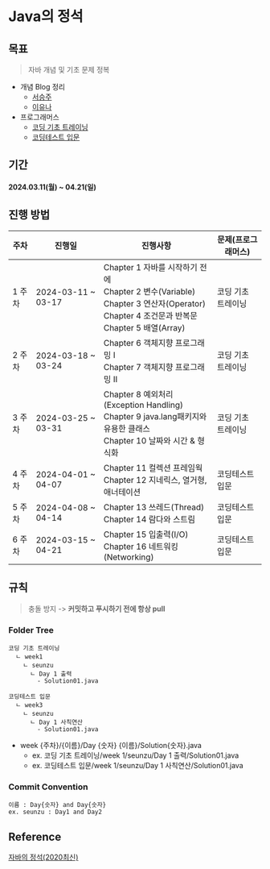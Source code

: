 # Java의 정석

## 목표
> 자바 개념 및 기초 문제 정복
- 개념 Blog 정리
  - [서승주](https://debug.tistory.com/)
  - [이유나](https://lyn00.tistory.com)
- 프로그래머스
  - [코딩 기초 트레이닝](https://school.programmers.co.kr/learn/challenges/training?order=acceptance_desc&page=1)
  - [코딩테스트 입문](https://school.programmers.co.kr/learn/challenges/beginner?order=acceptance_desc)

## 기간
#### 2024.03.11(월) ~ 04.21(일)

## 진행 방법

| 주차 | 진행일 | 진행사항 | 문제(프로그래머스) |
| --- | --- | --- | --- |
| 1 주차 | 2024-03-11 ~ 03-17 | Chapter 1 자바를 시작하기 전에 <br/> Chapter 2 변수(Variable) <br/> Chapter 3 연산자(Operator) <br/> Chapter 4 조건문과 반복문 <br/> Chapter 5 배열(Array)| 코딩 기초 트레이닝 |
| 2 주차 | 2024-03-18 ~ 03-24 | Chapter 6 객체지향 프로그래밍 I <br/> Chapter 7 객체지향 프로그래밍 II| 코딩 기초 트레이닝 |
| 3 주차 | 2024-03-25 ~ 03-31 | Chapter 8 예외처리(Exception Handling) <br/> Chapter 9 java.lang패키지와 유용한 클래스 <br/> Chapter 10 날짜와 시간 & 형식화| 코딩 기초 트레이닝 |
| 4 주차 | 2024-04-01 ~ 04-07 | Chapter 11 컬렉션 프레임웍 <br/> Chapter 12 지네릭스, 열거형, 애너테이션 | 코딩테스트 입문 |
| 5 주차 | 2024-04-08 ~ 04-14 | Chapter 13 쓰레드(Thread) <br/> Chapter 14 람다와 스트림| 코딩테스트 입문 |
| 6 주차 | 2024-03-15 ~ 04-21 | Chapter 15 입출력(I/O) <br/> Chapter 16 네트워킹(Networking)| 코딩테스트 입문 |

## 규칙
> 충돌 방지 -> **커밋하고 푸시하기 전에 항상 pull**
 
### Folder Tree
```
코딩 기초 트레이닝
  ㄴ week1
    ㄴ seunzu
      ㄴ Day 1 출력
        - Solution01.java

코딩테스트 입문
  ㄴ week3
    ㄴ seunzu
      ㄴ Day 1 사칙연산
        - Solution01.java
```
- week {주차}/{이름}/Day {숫자} {이름}/Solution{숫자}.java
  - ex. 코딩 기초 트레이닝/week 1/seunzu/Day 1 출력/Solution01.java
  - ex. 코딩테스트 입문/week 1/seunzu/Day 1 사칙연산/Solution01.java

### Commit Convention
```
이름 : Day{숫자} and Day{숫자}
ex. seunzu : Day1 and Day2
```

## Reference
[자바의 정석(2020최신)](https://youtube.com/playlist?list=PLW2UjW795-f6xWA2_MUhEVgPauhGl3xIp&si=2D32Ts6GPSIaxdhL)
